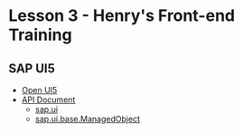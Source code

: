 # Lesson 3 - Henry's Front-end Training

## SAP UI5
* [Open UI5](http://openui5.org/getstarted.html)
* [API Document](https://openui5.hana.ondemand.com/#docs/api/symbols/sap.ui.html)
    * [sap.ui](https://openui5.hana.ondemand.com/#docs/api/symbols/sap.ui.html)
    * [sap.ui.base.ManagedObject](https://openui5.hana.ondemand.com/#docs/api/symbols/sap.ui.base.ManagedObject.html)
